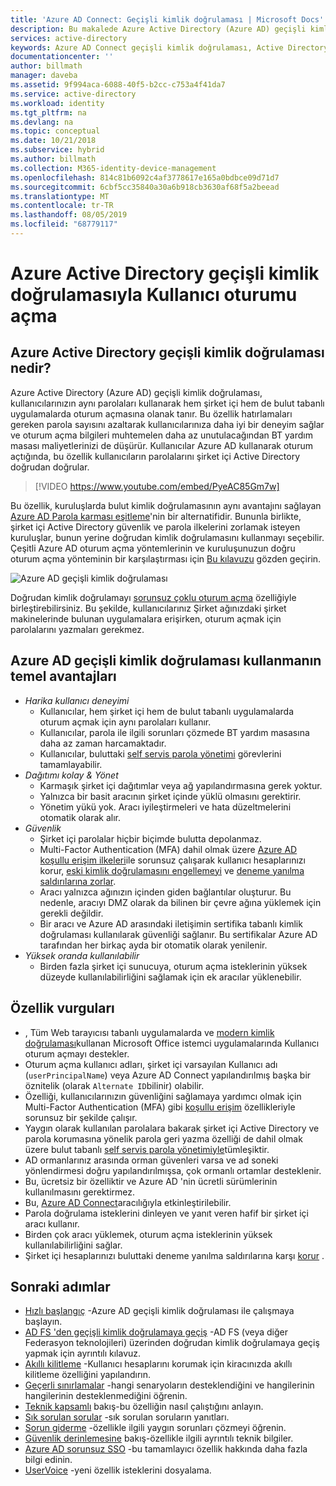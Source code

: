 ```yaml
---
title: 'Azure AD Connect: Geçişli kimlik doğrulaması | Microsoft Docs'
description: Bu makalede Azure Active Directory (Azure AD) geçişli kimlik doğrulaması ve kullanıcıların parolalarını şirket içi Active Directory karşı doğrulayarak Azure AD oturum açma işlemlerinin nasıl izin verdiği açıklanmaktadır.
services: active-directory
keywords: Azure AD Connect geçişli kimlik doğrulaması, Active Directory yüklemesi, Azure AD, SSO, çoklu oturum açma için gerekli bileşenler
documentationcenter: ''
author: billmath
manager: daveba
ms.assetid: 9f994aca-6088-40f5-b2cc-c753a4f41da7
ms.service: active-directory
ms.workload: identity
ms.tgt_pltfrm: na
ms.devlang: na
ms.topic: conceptual
ms.date: 10/21/2018
ms.subservice: hybrid
ms.author: billmath
ms.collection: M365-identity-device-management
ms.openlocfilehash: 814c81b6092c4af3778617e165a0bdbce09d71d7
ms.sourcegitcommit: 6cbf5cc35840a30a6b918cb3630af68f5a2beead
ms.translationtype: MT
ms.contentlocale: tr-TR
ms.lasthandoff: 08/05/2019
ms.locfileid: "68779117"
---
```

# <a name="user-sign-in-with-azure-active-directory-pass-through-authentication"></a>Azure Active Directory geçişli kimlik doğrulamasıyla Kullanıcı oturumu açma

## <a name="what-is-azure-active-directory-pass-through-authentication"></a>Azure Active Directory geçişli kimlik doğrulaması nedir?

Azure Active Directory (Azure AD) geçişli kimlik doğrulaması, kullanıcılarınızın aynı parolaları kullanarak hem şirket içi hem de bulut tabanlı uygulamalarda oturum açmasına olanak tanır. Bu özellik hatırlamaları gereken parola sayısını azaltarak kullanıcılarınıza daha iyi bir deneyim sağlar ve oturum açma bilgileri muhtemelen daha az unutulacağından BT yardım masası maliyetlerinizi de düşürür. Kullanıcılar Azure AD kullanarak oturum açtığında, bu özellik kullanıcıların parolalarını şirket içi Active Directory doğrudan doğrular.

>[!VIDEO https://www.youtube.com/embed/PyeAC85Gm7w]

Bu özellik, kuruluşlarda bulut kimlik doğrulamasının aynı avantajını sağlayan [Azure AD Parola karması eşitleme](how-to-connect-password-hash-synchronization.md)'nin bir alternatifidir. Bununla birlikte, şirket içi Active Directory güvenlik ve parola ilkelerini zorlamak isteyen kuruluşlar, bunun yerine doğrudan kimlik doğrulamasını kullanmayı seçebilir. Çeşitli Azure AD oturum açma yöntemlerinin ve kuruluşunuzun doğru oturum açma yönteminin bir karşılaştırması için [Bu kılavuzu](https://docs.microsoft.com/azure/security/fundamentals/choose-ad-authn) gözden geçirin.

![Azure AD geçişli kimlik doğrulaması](./media/how-to-connect-pta/pta1.png)

Doğrudan kimlik doğrulamayı [sorunsuz çoklu oturum açma](how-to-connect-sso.md) özelliğiyle birleştirebilirsiniz. Bu şekilde, kullanıcılarınız Şirket ağınızdaki şirket makinelerinde bulunan uygulamalara erişirken, oturum açmak için parolalarını yazmaları gerekmez.

## <a name="key-benefits-of-using-azure-ad-pass-through-authentication"></a>Azure AD geçişli kimlik doğrulaması kullanmanın temel avantajları

- *Harika kullanıcı deneyimi*
  - Kullanıcılar, hem şirket içi hem de bulut tabanlı uygulamalarda oturum açmak için aynı parolaları kullanır.
  - Kullanıcılar, parola ile ilgili sorunları çözmede BT yardım masasına daha az zaman harcamaktadır.
  - Kullanıcılar, buluttaki [self servis parola yönetimi](../authentication/active-directory-passwords-overview.md) görevlerini tamamlayabilir.
- *Dağıtımı kolay & Yönet*
  - Karmaşık şirket içi dağıtımlar veya ağ yapılandırmasına gerek yoktur.
  - Yalnızca bir basit aracının şirket içinde yüklü olmasını gerektirir.
  - Yönetim yükü yok. Aracı iyileştirmeleri ve hata düzeltmelerini otomatik olarak alır.
- *Güvenlik*
  - Şirket içi parolalar hiçbir biçimde bulutta depolanmaz.
  - Multi-Factor Authentication (MFA) dahil olmak üzere [Azure AD koşullu erişim ilkeleri](../active-directory-conditional-access-azure-portal.md)ile sorunsuz çalışarak kullanıcı hesaplarınızı korur, [eski kimlik doğrulamasını engellemeyi](../conditional-access/conditions.md) ve [deneme yanılma saldırılarına zorlar](../authentication/howto-password-smart-lockout.md).
  - Aracı yalnızca ağınızın içinden giden bağlantılar oluşturur. Bu nedenle, aracıyı DMZ olarak da bilinen bir çevre ağına yüklemek için gerekli değildir.
  - Bir aracı ve Azure AD arasındaki iletişimin sertifika tabanlı kimlik doğrulaması kullanılarak güvenliği sağlanır. Bu sertifikalar Azure AD tarafından her birkaç ayda bir otomatik olarak yenilenir.
- *Yüksek oranda kullanılabilir*
  - Birden fazla şirket içi sunucuya, oturum açma isteklerinin yüksek düzeyde kullanılabilirliğini sağlamak için ek aracılar yüklenebilir.

## <a name="feature-highlights"></a>Özellik vurguları

- , Tüm Web tarayıcısı tabanlı uygulamalarda ve [modern kimlik doğrulaması](https://aka.ms/modernauthga)kullanan Microsoft Office istemci uygulamalarında Kullanıcı oturum açmayı destekler.
- Oturum açma kullanıcı adları, şirket içi varsayılan Kullanıcı adı (`userPrincipalName`) veya Azure AD Connect yapılandırılmış başka bir öznitelik (olarak `Alternate ID`bilinir) olabilir.
- Özelliği, kullanıcılarınızın güvenliğini sağlamaya yardımcı olmak için Multi-Factor Authentication (MFA) gibi [koşullu erişim](../active-directory-conditional-access-azure-portal.md) özellikleriyle sorunsuz bir şekilde çalışır.
- Yaygın olarak kullanılan parolalara bakarak şirket içi Active Directory ve parola korumasına yönelik parola geri yazma özelliği de dahil olmak üzere bulut tabanlı [self servis parola yönetimiyle](../authentication/active-directory-passwords-overview.md)tümleşiktir.
- AD ormanlarınız arasında orman güvenleri varsa ve ad soneki yönlendirmesi doğru yapılandırılmışsa, çok ormanlı ortamlar desteklenir.
- Bu, ücretsiz bir özelliktir ve Azure AD 'nin ücretli sürümlerinin kullanılmasını gerektirmez.
- Bu, [Azure AD Connect](whatis-hybrid-identity.md)aracılığıyla etkinleştirilebilir.
- Parola doğrulama isteklerini dinleyen ve yanıt veren hafif bir şirket içi aracı kullanır.
- Birden çok aracı yüklemek, oturum açma isteklerinin yüksek kullanılabilirliğini sağlar.
- Şirket içi hesaplarınızı buluttaki deneme yanılma saldırılarına karşı [korur](../authentication/howto-password-smart-lockout.md) .

## <a name="next-steps"></a>Sonraki adımlar

- [Hızlı başlangıç](how-to-connect-pta-quick-start.md) -Azure AD geçişli kimlik doğrulaması ile çalışmaya başlayın.
- [AD FS 'den geçişli kimlik doğrulamaya geçiş](https://github.com/Identity-Deployment-Guides/Identity-Deployment-Guides/blob/master/Authentication/Migrating%20from%20Federated%20Authentication%20to%20Pass-through%20Authentication.docx?raw=true) -AD FS (veya diğer Federasyon teknolojileri) üzerinden doğrudan kimlik doğrulamaya geçiş yapmak için ayrıntılı kılavuz.
- [Akıllı kilitleme](../authentication/howto-password-smart-lockout.md) -Kullanıcı hesaplarını korumak için kiracınızda akıllı kilitleme özelliğini yapılandırın.
- [Geçerli sınırlamalar](how-to-connect-pta-current-limitations.md) -hangi senaryoların desteklendiğini ve hangilerinin hangilerinin desteklenmediğini öğrenin.
- [Teknik kapsamlı](how-to-connect-pta-how-it-works.md) bakış-bu özelliğin nasıl çalıştığını anlayın.
- [Sık sorulan sorular](how-to-connect-pta-faq.md) -sık sorulan soruların yanıtları.
- [Sorun giderme](tshoot-connect-pass-through-authentication.md) -özellikle ilgili yaygın sorunları çözmeyi öğrenin.
- [Güvenlik derinlemesine](how-to-connect-pta-security-deep-dive.md) bakış-özellikle ilgili ayrıntılı teknik bilgiler.
- [Azure AD sorunsuz SSO](how-to-connect-sso.md) -bu tamamlayıcı özellik hakkında daha fazla bilgi edinin.
- [UserVoice](https://feedback.azure.com/forums/169401-azure-active-directory/category/160611-directory-synchronization-aad-connect) -yeni özellik isteklerini dosyalama.

